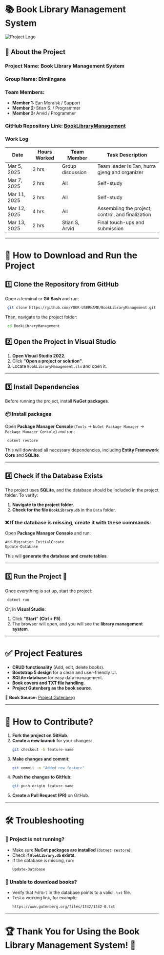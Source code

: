 # 📚 Book Library Management System

![Project Logo](https://arvja.no/img/nkey.jpg)

## 📝 **About the Project**

### **Project Name:** Book Library Management System  
### **Group Name:** Dimlingane  
### **Team Members:**  
- **Member 1:** Ean Moralsk / Support  
- **Member 2:** Stian S. / Programmer  
- **Member 3:** Arvid / Programmer  

### **GitHub Repository Link:** [BookLibraryManagement](https://github.com/ArvidKodehode/BookLibraryManagement)

### **Work Log**
| Date | Hours Worked | Team Member | Task Description |
|------|-------------|-------------|------------------|
| Mar 5, 2025 | 3 hrs | Group discussion | Team leader is Ean, hurra gjeng and organizer |
| Mar 7, 2025 | 2 hrs | All | Self-study |
| Mar 11, 2025 | 2 hrs | All | Self-study |
| Mar 12, 2025 | 4 hrs | All | Assembling the project, control, and finalization |
| Mar 13, 2025 | 2 hrs | Stian S, Arvid | Final touch-ups and submission |

---

# 🚀 **How to Download and Run the Project**

## **1️⃣ Clone the Repository from GitHub**
Open a terminal or **Git Bash** and run:
```sh
 git clone https://github.com/YOUR-USERNAME/BookLibraryManagement.git
```
Then, navigate to the project folder:
```sh
 cd BookLibraryManagement
```

## **2️⃣ Open the Project in Visual Studio**
1. **Open Visual Studio 2022**.
2. Click **"Open a project or solution"**.
3. Locate `BookLibraryManagement.sln` and open it.

---

## **3️⃣ Install Dependencies**
Before running the project, install **NuGet packages**.

### 📦 **Install packages**
Open **Package Manager Console** (`Tools` → `NuGet Package Manager` → `Package Manager Console`) and run:
```powershell
 dotnet restore
```
This will download all necessary dependencies, including **Entity Framework Core** and **SQLite**.

---

## **4️⃣ Check if the Database Exists**
The project uses **SQLite**, and the database should be included in the project folder. To verify:
1. **Navigate to the project folder**.
2. **Check for the file `BookLibrary.db`** in the `Data` folder.

### ❌ **If the database is missing, create it with these commands:**

Open **Package Manager Console** and run:
```powershell
Add-Migration InitialCreate
Update-Database
```
This will **generate the database and create tables**.

---

## **5️⃣ Run the Project** 🚀
Once everything is set up, start the project:
```sh
 dotnet run
```
Or, in **Visual Studio**:
1. Click **"Start" (Ctrl + F5)**.
2. The browser will open, and you will see the **library management system**.

---

# ✅ **Project Features**
- **CRUD functionality** (Add, edit, delete books).
- **Bootstrap 5 design** for a clean and user-friendly UI.
- **SQLite database** for easy data management.
- **Book covers and TXT file handling**.
- **Project Gutenberg as the book source**.

🔗 **Book Source:** [Project Gutenberg](https://www.gutenberg.org/)

---

# 📌 **How to Contribute?**
1. **Fork the project on GitHub**.
2. **Create a new branch** for your changes:
   ```sh
   git checkout -b feature-name
   ```
3. **Make changes and commit**:
   ```sh
   git commit -m "Added new feature"
   ```
4. **Push the changes to GitHub**:
   ```sh
   git push origin feature-name
   ```
5. **Create a Pull Request (PR)** on GitHub.

---

# 🛠 **Troubleshooting**
### 🔴 **Project is not running?**
- Make sure **NuGet packages are installed** (`dotnet restore`).
- Check if **`BookLibrary.db` exists**.
- If the database is missing, run:
  ```powershell
  Update-Database
  ```

### 🔴 **Unable to download books?**
- Verify that `PdfUrl` in the database points to a valid `.txt` file.
- Test a working link, for example:  
  ```
  https://www.gutenberg.org/files/1342/1342-0.txt
  ```

---

# 🏆 **Thank You for Using the Book Library Management System!** 🎉

